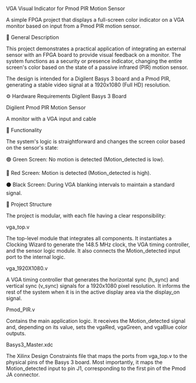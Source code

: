 VGA Visual Indicator for Pmod PIR Motion Sensor

A simple FPGA project that displays a full-screen color indicator on a VGA monitor based on input from a Pmod PIR motion sensor.

📝 General Description

This project demonstrates a practical application of integrating an external sensor with an FPGA board to provide visual feedback on a monitor. The system functions as a security or presence indicator, changing the entire screen's color based on the state of a passive infrared (PIR) motion sensor.

The design is intended for a Digilent Basys 3 board and a Pmod PIR, generating a stable video signal at a 1920x1080 (Full HD) resolution.

⚙️ Hardware Requirements
Digilent Basys 3 Board

Digilent Pmod PIR Motion Sensor

A monitor with a VGA input and cable

🚦 Functionality

The system's logic is straightforward and changes the screen color based on the sensor's state:

🟢 Green Screen: No motion is detected (Motion_detected is low).

🔴 Red Screen: Motion is detected (Motion_detected is high).

⚫ Black Screen: During VGA blanking intervals to maintain a standard signal.

📁 Project Structure

The project is modular, with each file having a clear responsibility:

vga_top.v

The top-level module that integrates all components. It instantiates a Clocking Wizard to generate the 148.5 MHz clock, the VGA timing controller, and the sensor logic module. It also connects the Motion_detected input port to the internal logic.

vga_1920X1080.v

A VGA timing controller that generates the horizontal sync (h_sync) and vertical sync (v_sync) signals for a 1920x1080 pixel resolution. It informs the rest of the system when it is in the active display area via the display_on signal.

Pmod_PIR.v

Contains the main application logic. It receives the Motion_detected signal and, depending on its value, sets the vgaRed, vgaGreen, and vgaBlue color outputs.

Basys3_Master.xdc

The Xilinx Design Constraints file that maps the ports from vga_top.v to the physical pins of the Basys 3 board. Most importantly, it maps the Motion_detected input to pin J1, corresponding to the first pin of the Pmod JA connector.
